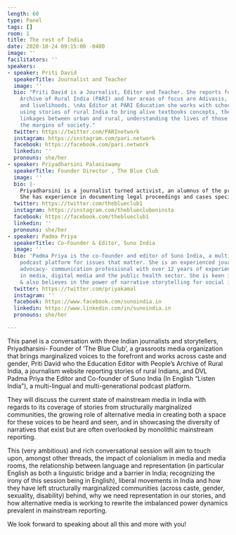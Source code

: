 ```yaml
---
length: 60
type: Panel
tags: []
room: 1
title: The rest of India
date: 2020-10-24 09:15:00 -0400
image: ''
facilitators: ''
speakers:
- speaker: Priti David
  speakerTitle: Journalist and Teacher
  image: ''
  bio: "Priti David is a Journalist, Editor and Teacher. She reports for the People’s
    Archive of Rural India (PARI) and her areas of focus are Adivasis, health, education
    and livelihoods. \nAs Editor at PARI Education she works with schoold and collegest,
    using stories of rural India to bring alive textbooks concepts, the complex inter
    linkages between urban and rural, understanding the lives of those who are on
    the margins of society."
  twitter: https://twitter.com/PARInetwork
  instagram: https://instagram.com/pari.network
  facebook: https://facebook.com/pari.network
  linkedin: ''
  pronouns: she/her
- speaker: Priyadharsini Palaniswamy
  speakerTitle: Founder Director , The Blue Club
  image: ''
  bio: |-
    Priyadharsini is a journalist turned activist, an alumnus of the prestigious Asian College of Journalism. After working with various media outlets like India Today, Priyadharsini decided that she would get into reporting about and working with Dalit communities in India. It’s this journey that led her towards setting up ‘The Blue Club’, an emerging grassroots organisation to amplify the voices of women from marginalised caste and gender locations. She played the leading role in designing The Blue Club Media Fellowship for Writers 2020-22 , a unique learning opportunity for marginalised women and queer persons.
    She has experience in documenting legal proceedings and cases specifically with respect to the violation of rights of Dalit Communities with special focus on Dalit Women. Priyadharsini has multiple short films and documentaries to her credit, including Go, Get Education, a short film based on the life of Savitribai Phule, a revolutionary 19th century feminist social reformer, and #dalitwomenfight which is on the rape atrocities committed on Dalit women in Haryana. The latter was screened at the 38th session of United Nations Human Rights Council, Geneva."
  twitter: https://twitter.com/theblueclub1
  instagram: https://instagram.com/thebluecluboninsta
  facebook: https://facebook.com/theblueclub1
  linkedin: ''
  pronouns: she/her
- speaker: Padma Priya
  speakerTitle: Co-Founder & Editor, Suno India
  image: ''
  bio: 'Padma Priya is the co-founder and editor of Suno India, a multilingual-multigenerational
    podcast platform for issues that matter. She is an experienced journalist and
    advocacy- communication professional with over 12 years of experience working
    in media, digital media and the public health sector. She is keen in media literacy
    & also believes in the power of narrative storytelling for social impact. '
  twitter: https://twitter.com/priyakamal
  instagram: ''
  facebook: https://www.facebook.com/sunoindia.in
  linkedin: https://www.linkedin.com/in/sunoindia.in
  pronouns: she/her

---
```

This panel is a conversation with three Indian journalists and storytellers, Priyadharsini- Founder of ‘The Blue Club’, a grassroots media organization that brings marginalized voices to the forefront and works across caste and gender, Priti David who the Education Editor with People’s Archive of Rural India, a journalism website reporting stories of rural Indians, and DVL Padma Priya the Editor and Co-founder of Suno India (In English “Listen India”), a multi-lingual and multi-generational podcast platform.  
  
They will discuss the current state of mainstream media in India with regards to its coverage of stories from structurally marginalized communities, the growing role of alternative media in creating both a space for these voices to be heard and seen, and in showcasing the diversity of narratives that exist but are often overlooked by monolithic mainstream reporting.  
  
This (very ambitious) and rich conversational session will aim to touch upon, amongst other threads, the impact of colonialism in media and media rooms, the relationship between language and representation (in particular English as both a linguistic bridge and a barrier in India; recognizing the irony of this session being in English), liberal movements in India and how they have left structurally marginalized communities (across caste, gender, sexuality, disability) behind, why we need representation in our stories, and how alternative media is working to rewrite the imbalanced power dynamics prevalent in mainstream reporting.  
  
We look forward to speaking about all this and more with you!